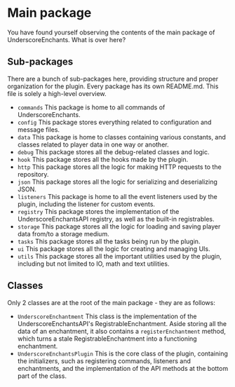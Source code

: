# Main package

You have found yourself observing the contents of the main package of UnderscoreEnchants. What is over here?

## Sub-packages

There are a bunch of sub-packages here, providing structure and proper organization for the plugin. Every package has its own README.md. This file is solely a high-level overview.
- `commands`
This package is home to all commands of UnderscoreEnchants.
- `config`
This package stores everything related to configuration and message files.
- `data`
This package is home to classes containing various constants, and classes related to player data in one way or another.
- `debug`
This package stores all the debug-related classes and logic.
- `hook`
This package stores all the hooks made by the plugin.
- `http`
This package stores all the logic for making HTTP requests to the repository.
- `json`
This package stores all the logic for serializing and deserializing JSON.
- `listeners`
This package is home to all the event listeners used by the plugin, including the listener for custom events.
- `registry`
This package stores the implementation of the UnderscoreEnchantsAPI registry, as well as the built-in registrables.
- `storage`
This package stores all the logic for loading and saving player data from/to a storage medium.
- `tasks`
This package stores all the tasks being run by the plugin.
- `ui`
This package stores all the logic for creating and managing UIs.
- `utils`
This package stores all the important utilities used by the plugin, including but not limited to IO, math and text utilities.

## Classes

Only 2 classes are at the root of the main package - they are as follows:
- `UnderscoreEnchantment`
  This class is the implementation of the UnderscoreEnchantsAPI's RegistrableEnchantment. Aside storing all the data of an enchantment, it also contains a `registerEnchantment` method, which turns a stale RegistrableEnchantment into a functioning enchantment.
- `UnderscoreEnchantsPlugin`
  This is the core class of the plugin, containing the initializers, such as registering commands, listeners and enchantments, and the implementation of the API methods at the bottom part of the class.
